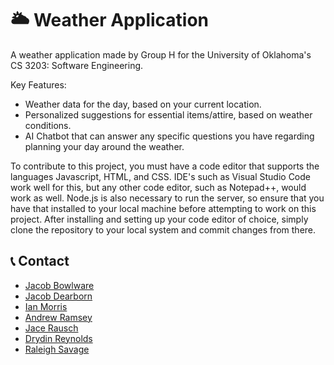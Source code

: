 # :sun_behind_large_cloud: Weather Application

A weather application made by Group H for the University of Oklahoma's CS 3203: Software Engineering.

Key Features:
- Weather data for the day, based on your current location.
- Personalized suggestions for essential items/attire, based on weather conditions.
- AI Chatbot that can answer any specific questions you have regarding planning your day around the weather.

To contribute to this project, you must have a code editor that supports the languages Javascript, HTML, and CSS. IDE's such as Visual Studio Code work well for this, but any other code editor, such as Notepad++, would work as well. Node.js is also necessary to run the server, so ensure that you have that installed to your local machine before attempting to work on this project. After installing and setting up your code editor of choice, simply clone the repository to your local system and commit changes from there.

## :telephone_receiver: Contact

- [Jacob Bowlware](mailto:jacob.bowlware@ou.edu)
- [Jacob Dearborn](mailto:jtdear4@ou.edu)
- [Ian Morris](mailto:ianrhys777@gmail.com)
- [Andrew Ramsey](mailto:andrew.t.ramsey.1@gmail.com)
- [Jace Rausch](mailto:jacerausch@gmail.com)
- [Drydin Reynolds](mailto:drydin.reynolds@ou.edu)
- [Raleigh Savage](mailto:Raleigh.d.savage@ou.edu)
